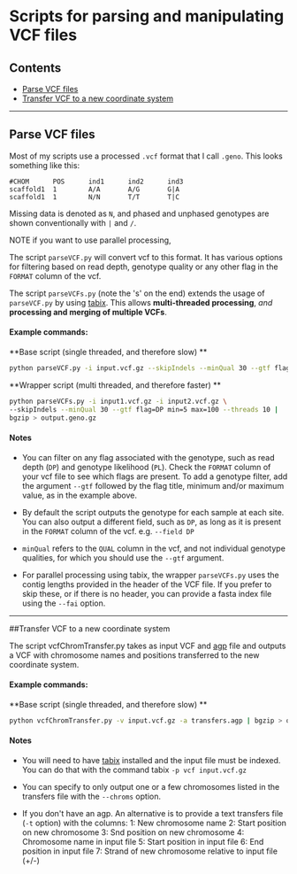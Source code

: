 # Scripts for parsing and manipulating VCF files 

## Contents

* [Parse VCF files](#parse-vcf-files)
* [Transfer VCF to a new coordinate system](#parse-vcf-files)

___

## Parse VCF files

Most of my scripts use a processed `.vcf` format that I call `.geno`. This looks something like this:

```
#CHOM      POS      ind1      ind2      ind3
scaffold1  1        A/A       A/G       G|A
scaffold1  1        N/N       T/T       T|C
```

Missing data is denoted as `N`, and phased and unphased genotypes are shown conventionally with `|` and `/`.

NOTE if you want to use parallel processing, 

The script `parseVCF.py` will convert vcf to this format. It has various options for filtering based on read depth, genotype quality or any other flag in the `FORMAT` column of the vcf.

The script `parseVCFs.py` (note the 's' on the end) extends the usage of `parseVCF.py` by using [tabix](http://www.htslib.org/doc/tabix.html).
This allows **multi-threaded processing**, *and* **processing and merging of multiple VCFs**. 

#### Example commands:

**Base script (single threaded, and therefore slow)
**
```bash
python parseVCF.py -i input.vcf.gz --skipIndels --minQual 30 --gtf flag=DP min=5 | bgzip > output.geno.gz
```

**Wrapper script (multi threaded, and therefore faster)
**
```bash
python parseVCFs.py -i input1.vcf.gz -i input2.vcf.gz \
--skipIndels --minQual 30 --gtf flag=DP min=5 max=100 --threads 10 |
bgzip > output.geno.gz
```

#### Notes

* You can filter on any flag associated with the genotype, such as read depth (`DP`) and genotype likelihood (`PL`). Check the `FORMAT` column of your vcf file to see which flags are present. To add a genotype filter, add the argument `--gtf` followed by the flag title, minimum and/or maximum value, as in the example above.

* By default the script outputs the genotype for each sample at each site. You can also output a different field, such as `DP`, as long as it is present in the `FORMAT` column of the vcf. e.g. `--field DP`

* `minQual` refers to the `QUAL` column in the vcf, and not individual genotype qualities, for which you should use the `--gtf` argument.

* For parallel processing using tabix, the wrapper `parseVCFs.py` uses the contig lengths provided in the header of the VCF file. If you prefer to skip these, or if there is no header, you can provide a fasta index file using the `--fai` option.
___

##Transfer VCF to a new coordinate system

The script vcfChromTransfer.py takes as input VCF and [agp](https://www.ncbi.nlm.nih.gov/assembly/agp/AGP_Specification/) file and outputs a VCF with chromosome names and positions transferred to the new coordinate system.

#### Example commands:

**Base script (single threaded, and therefore slow)
**
```bash
python vcfChromTransfer.py -v input.vcf.gz -a transfers.agp | bgzip > output.vcf.gz
```
#### Notes

* You will need to have [tabix](http://www.htslib.org/doc/tabix.html) installed and the input file must be indexed. You can do that with the command tabix `-p vcf input.vcf.gz`

* You can specify to only output one or a few chromosomes listed in the transfers file with the `--chroms` option. 

* If you don't have an agp. An alternative is to provide a text transfers file (`-t` option) with the columns:
1: New chromosome name
2: Start position on new chromosome
3: Snd position on new chromosome
4: Chromosome name in input file
5: Start position in input file
6: End position in input file
7: Strand of new chromosome relative to input file (+/-)

